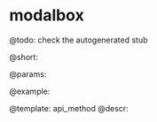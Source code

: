modalbox
=============


@todo:
	check the autogenerated stub

@short:
	

@params:





@example:

@template:	api_method
@descr:

